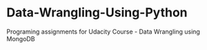 # Data-Wrangling-Using-Python

Programing assignments for Udacity Course - Data Wrangling using MongoDB
